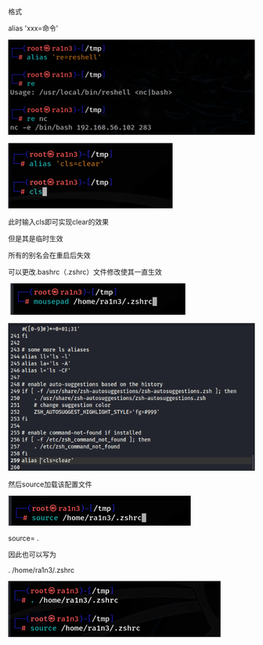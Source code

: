 格式

alias 'xxx=命令'

![image-20250310081654220](./assets/image-20250310081654220.png)

![image-20250310081656266](./assets/image-20250310081656266.png)

此时输入cls即可实现clear的效果

 

但是其是临时生效

所有的别名会在重启后失效

可以更改.bashrc（.zshrc）文件修改使其一直生效

![image-20250310081702900](./assets/image-20250310081702900.png)

![image-20250310081704889](./assets/image-20250310081704889.png)

然后source加载该配置文件

![image-20250310081710708](./assets/image-20250310081710708.png)

source= .

因此也可以写为

. /home/ra1n3/.zshrc

![image-20250310081716754](./assets/image-20250310081716754.png)